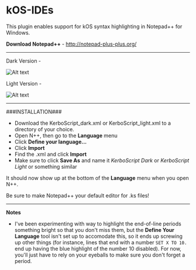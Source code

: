 # kOS-IDEs
This plugin enables support for kOS syntax highlighting in Notepad++ for Windows.

**Download Notepad++** - http://notepad-plus-plus.org/

*****

Dark Version -

![Alt text](/EditorTools/NotepadPlusPlus/Preview/preview_KerboScript_dark.png)

Light Version -

![Alt text](/EditorTools/NotepadPlusPlus/Preview/preview_KerboScript_light.png)

*****

###INSTALLATION###

* Download the KerboScript_dark.xml or KerboScript_light.xml to a directory of your choice.
* Open N++, then go to the **Language** menu
* Click **Define your language...**
* Click **Import**
* Find the .xml and click **Import**
* Make sure to click **Save As** and name it *KerboScript Dark* or *KerboScript Light* or something similar

It should now show up at the bottom of the **Language** menu when you open N++.

Be sure to make Notepad++ your default editor for .ks files!

*****

**Notes**

* I've been experimenting with way to highlight the end-of-line periods something bright so that you don't miss them, but the **Define Your Language** tool isn't set up to accomodate this, so it ends up screwing up other things (for instance, lines that end with a number `SET X TO 10.` end up having the blue highlight of the number 10 disabled). For now, you'll just have to rely on your eyeballs to make sure you don't forget a period.